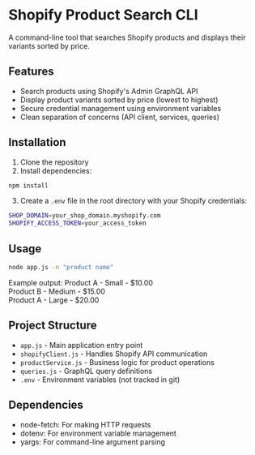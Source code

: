 # Shopify Product Search CLI

A command-line tool that searches Shopify products and displays their variants sorted by price.

## Features

- Search products using Shopify's Admin GraphQL API
- Display product variants sorted by price (lowest to highest)
- Secure credential management using environment variables
- Clean separation of concerns (API client, services, queries)

## Installation

1. Clone the repository
2. Install dependencies:

```bash
npm install
```

3. Create a `.env` file in the root directory with your Shopify credentials:

```bash
SHOP_DOMAIN=your_shop_domain.myshopify.com
SHOPIFY_ACCESS_TOKEN=your_access_token
```


## Usage

```bash
node app.js -n "product name"
````

Example output:
Product A - Small - $10.00  
Product B - Medium - $15.00  
Product A - Large - $20.00  

## Project Structure

- `app.js` - Main application entry point
- `shopifyClient.js` - Handles Shopify API communication
- `productService.js` - Business logic for product operations
- `queries.js` - GraphQL query definitions
- `.env` - Environment variables (not tracked in git)

## Dependencies

- node-fetch: For making HTTP requests
- dotenv: For environment variable management
- yargs: For command-line argument parsing
